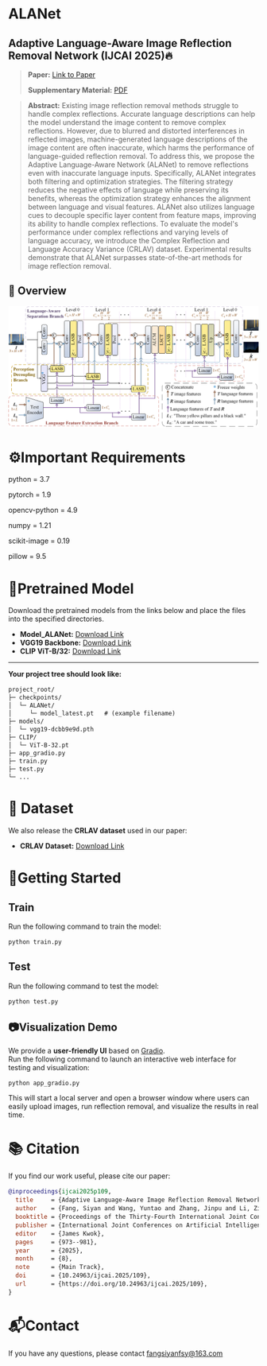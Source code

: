 # ALANet

## Adaptive Language-Aware Image Reflection Removal Network (IJCAI 2025)🔥

> **Paper:** [Link to Paper](https://www.ijcai.org/proceedings/2025/0109.pdf)
> 
> **Supplementary Material:** [PDF](https://drive.google.com/file/d/1pJlcue1nbHPal3qP-If2wLcAlNp3G6pj/view)

>**Abstract:** Existing image reflection removal methods struggle to handle complex reflections. Accurate language descriptions can help the model understand the image content to remove complex reflections. However, due to blurred and distorted interferences in reflected images,  machine-generated language descriptions of the image content are often inaccurate, which harms the performance of language-guided reflection removal.  To address this, we propose the Adaptive Language-Aware Network (ALANet) to remove reflections even with inaccurate language inputs. Specifically, ALANet integrates both filtering and optimization strategies. The filtering strategy reduces the negative effects of language while preserving its benefits, whereas the optimization strategy enhances the alignment between language and visual features. ALANet also utilizes language cues to decouple specific layer content from feature maps, improving its ability to handle complex reflections. To evaluate the model's performance under complex reflections and varying levels of language accuracy, we introduce the Complex Reflection and Language Accuracy Variance (CRLAV) dataset. Experimental results demonstrate that ALANet surpasses state-of-the-art methods for image reflection removal.

## 📌 Overview
<p align="center">
  <img src="arch.png"/>
</p>

# ⚙️Important Requirements
python = 3.7  

pytorch = 1.9  

opencv-python = 4.9  

numpy = 1.21

scikit-image = 0.19

pillow = 9.5

# 🤖Pretrained Model
Download the pretrained models from the links below and place the files into the specified directories.

- **Model_ALANet:** [Download Link](https://pan.baidu.com/s/1vBKOIhkyA6IQoqRhemoMnA?pwd=1314)  
- **VGG19 Backbone:** [Download Link](https://pan.baidu.com/s/12YrcZZAL5JVAimX1Pco6tQ?pwd=1314)  
- **CLIP ViT-B/32:** [Download Link](https://pan.baidu.com/s/15mIWFp_ebE5vAWx8BHhKZg?pwd=1314)

---

**Your project tree should look like:**
```
project_root/
├─ checkpoints/
│  └─ ALANet/
│     └─ model_latest.pt   # (example filename)
├─ models/
│  └─ vgg19-dcbb9e9d.pth
├─ CLIP/
│  └─ ViT-B-32.pt
├─ app_gradio.py
├─ train.py
├─ test.py
└─ ...
```

# 📂 Dataset
We also release the **CRLAV dataset** used in our paper:

- **CRLAV Dataset:** [Download Link](https://pan.baidu.com/s/1Mv_TORQk9Ig2ifhQNZMTVQ?pwd=1314)

# 🚀Getting Started

## Train
Run the following command to train the model:

```bash
python train.py
```

## Test
Run the following command to test the model:

```bash
python test.py
```

## 📷Visualization Demo
We provide a **user-friendly UI** based on [Gradio](https://gradio.app/).  
Run the following command to launch an interactive web interface for testing and visualization:  

```bash
python app_gradio.py
```

This will start a local server and open a browser window where users can easily upload images, run reflection removal, and visualize the results in real time.

# 📚 Citation
If you find our work useful, please cite our paper:

```bibtex
@inproceedings{ijcai2025p109,
  title     = {Adaptive Language-Aware Image Reflection Removal Network},
  author    = {Fang, Siyan and Wang, Yuntao and Zhang, Jinpu and Li, Ziwen and Wang, Yuehuan},
  booktitle = {Proceedings of the Thirty-Fourth International Joint Conference on Artificial Intelligence, {IJCAI-25}},
  publisher = {International Joint Conferences on Artificial Intelligence Organization},
  editor    = {James Kwok},
  pages     = {973--981},
  year      = {2025},
  month     = {8},
  note      = {Main Track},
  doi       = {10.24963/ijcai.2025/109},
  url       = {https://doi.org/10.24963/ijcai.2025/109},
}
```

# 📬Contact
If you have any questions, please contact fangsiyanfsy@163.com



